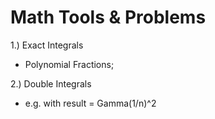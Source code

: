 # Math Tools & Problems

1.) Exact Integrals
- Polynomial Fractions;

2.) Double Integrals
- e.g. with result = Gamma(1/n)^2

